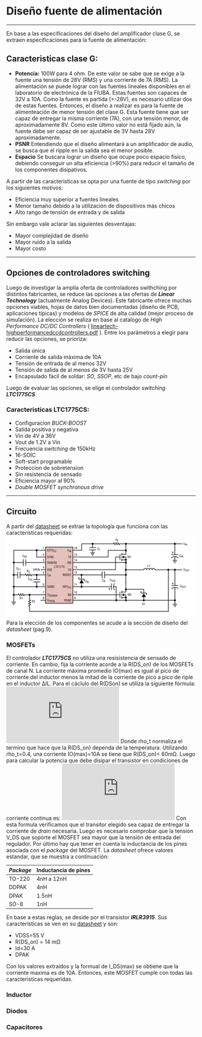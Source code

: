 # Diseño fuente de alimentación
---
En base a las especificaciones del diseño del amplificador clase G, se extraen especificaciones para la fuente de alimentación:

## Caracteristicas clase G:
* **Potencia:** 100W para 4 ohm. De este valor se sabe que se exige a la fuente una tensión de 28V (RMS) y una corriente de 7A (RMS). La alimentación se puede lograr con las fuentes lineales disponibles en el laboratorio de electrónica de la FIUBA. Estas fuentes son capaces de 32V a 10A. Como la fuente es partida (+-28V), es necesario utilizar dos de estas fuentes. Entonces, el diseño a realizar es para la fuente de alimenteación de menor tensión del clase G. Esta fuente tiene que ser capaz de entregar la misma corriente (7A), con una tensión menor, de aproximadamente 8V. Como este último valor no está fijado aún, la fuente debe ser capaz de ser ajustable de 3V hasta 28V aproximadamente.
* **PSNR** Entendiendo que el diseño alimentará a un amplificador de audio, se busca que el ripple en la salida sea el menor posible.
* **Espacio** Se buscara lograr un diseño que ocupe poco espacio fisico, debiendo conseguir un alta eficiencia (>90%) para reducir el tamaño de los componentes disipativos.

A partir de las caracteristicas se opta por una fuente de tipo *switching* por los siguientes motivos:
* Eficiencia muy superior a fuentes lineales
* Menor tamaño debido a la utilización de dispositivos más chicos
* Alto rango de tensión de entrada y de salida

Sin embargo vale aclarar las siguientes desventajas:
* Mayor complejidad de diseño
* Mayor ruido a la salida
* Mayor costo
---
## Opciones de controladores switching
Luego de investigar la amplia oferta de controladores swithching por distintos fabricantes, se reduce las opciones a las ofertas de ***Linear Technology*** (actualmente Analog Devices). Este fabricante ofrece muchas opciones viables, hojas de datos bien documentadas (diseño de PCB, aplicaciones típicas) y modelos de *SPICE* de alta calidad (mejor proceso de simulación). La elección se realiza en base al catalogo de *High Performance DC/DC Controllers* ( [lineartech-highperformancedccdcontrollers.pdf](https://github.com/jpgoyret/tp-final-ruiz-goyret-DCE-FIUBA-1C2019/blob/develop/Supply/DOC/lineartech-highperformancedccdcontrollers.pdf) ).
Entre los parámetros a elegir para reducir las opciones, se prioriza:
* Salida única
* Corriente de salida máxima de 10A
* Tensión de entrada de al menos 32V
* Tensión de salida de al menos de 3V hasta 25V
* Encapsulado fácil de soldar: *SO*, *SSOP*, etc de bajo *count-pin*

Luego de evaluar las opciones, se elige el controlador *switching* ***LTC1775CS***.
### Caracteristicas LTC1775CS:
* Configuracion *BUCK-BOOST*
* Salida positiva y negativa
* Vin de 4V a 36V
* Vout de 1.2V a Vin
* Frecuencia *switching* de 150kHz
* 16-SOIC
* Soft-start programable
* Proteccion de sobretension
* Sin resistencia de sensado
* Eficiencia mayor al 90%
* *Double MOSFET synchronous drive*


---
## Circuito
A partir del [datasheet](https://github.com/jpgoyret/tp-final-ruiz-goyret-DCE-FIUBA-1C2019/blob/develop/Supply/DOC/datasheet_1775f.pdf) se extrae la topología que funciona con las características requeridas:
![](https://github.com/jpgoyret/tp-final-ruiz-goyret-DCE-FIUBA-1C2019/blob/develop/Supply/DOC/imagenes/sch_LTC1775.PNG)
Para la elección de los componentes se acude a la sección de diseño del *datasheet* (pag.9).
### MOSFETs
El controlador ***LTC1775CS***  no utiliza una resisistencia de sensado de corriente. En cambio, fija la corriente acorde a la R(DS_on) de los MOSFETs de canal N.  La corriente máxima promedio IO(max) es igual al pico de corriente del inductor menos la mitad de la corriente de pico a pico de riple en el inductor ∆IL. Para el cáclulo del R(DSon) se utiliza la siguiente fórmula:
![](https://latex.codecogs.com/gif.latex?R_%7BDS_%7BON%7D%28max%29%7D%20%5Csimeq%20%5Cfrac%7B240mV%7D%7BI_%7BO%7D%28max%29%5Crho_T%7D)
Donde rho_t normaliza el termino que hace que la R(DS_on) dependa de la temperatura. Utilizando  rho_t=0.4, una corriente IO(max)=10A se tiene que R(DS_on)< 60mΩ.
Luego para calcular la potencia que debe disipar el transistor en condiciones de corriente continua es:
![](https://latex.codecogs.com/gif.latex?I_%7BDS%7D%28MAX%29%3D%5Csqrt%7B%5Cfrac%7BP%7D%7BR_%7BDS_%7BON%7D%7D%7D%7D%3D%5Csqrt%20%5Cfrac%7BT_%7BJ%7D%28max%29-T_A%7D%7B%5Ctheta_%7BJA%7D%5Ccdot%20R_%7BDS_%7BON%7D%7D%5Ccdot%20%5Crho_%7BTJ%28MAX%29%7D%7D)
Con esta formula verificamos que el transitor elegido sea capaz de entregar la corriente de *drain* necesaria. 
Luego es necesario comprobar que la tension V_DS que soporte el MOSFET sea mayor que la tensión de entrada del regulador.
Por último hay que tener en cuenta la inductancia de los pines asociada con el *package* del MOSFET. La *datasheet* ofrece valores estandar, que se muestra a continuación:

| *Package* | Inductancia de pines |
| --- | --- |
| TO-220 | 4nH a 12nH |
| DDPAK | 4nH |
| DPAK | 1.5nH |
| SO-8 | 1nH |

En base a estas reglas, se deside por el transistor ***IRLR3915***. Sus caracteristicas se ven en su [datasheet](https://github.com/jpgoyret/tp-final-ruiz-goyret-DCE-FIUBA-1C2019/blob/develop/Supply/DOC/datasheet_IRLU3915.pdf) y son:
* VDSS=55 V
* R(DS_on) = 14 mΩ
* Id=30 A
* DPAK

Con los valores extraidos  y la formual de I_DS(max) se obtiene que la corriente maxima es de 10A. Entonces, este MOSFET cumple con todas las caracteristicas requeridas.




### Inductor
### Diodos
### Capacitores
